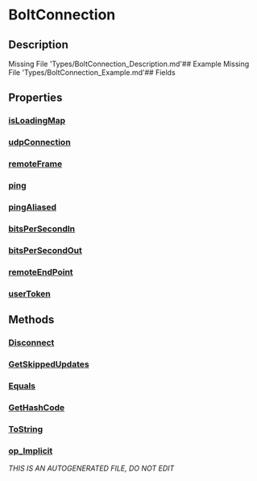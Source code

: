 # BoltConnection
## Description
Missing File 'Types/BoltConnection_Description.md'## Example
Missing File 'Types/BoltConnection_Example.md'## Fields
## Properties
### [isLoadingMap](BoltConnection/P/isLoadingMap.md)
### [udpConnection](BoltConnection/P/udpConnection.md)
### [remoteFrame](BoltConnection/P/remoteFrame.md)
### [ping](BoltConnection/P/ping.md)
### [pingAliased](BoltConnection/P/pingAliased.md)
### [bitsPerSecondIn](BoltConnection/P/bitsPerSecondIn.md)
### [bitsPerSecondOut](BoltConnection/P/bitsPerSecondOut.md)
### [remoteEndPoint](BoltConnection/P/remoteEndPoint.md)
### [userToken](BoltConnection/P/userToken.md)
## Methods
### [Disconnect](BoltConnection/M/Disconnect.md)
### [GetSkippedUpdates](BoltConnection/M/GetSkippedUpdates.md)
### [Equals](BoltConnection/M/Equals.md)
### [GetHashCode](BoltConnection/M/GetHashCode.md)
### [ToString](BoltConnection/M/ToString.md)
### [op_Implicit](BoltConnection/M/op_Implicit.md)

*THIS IS AN AUTOGENERATED FILE, DO NOT EDIT*
